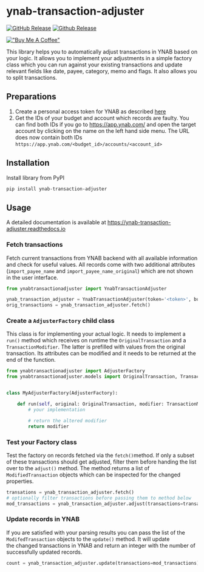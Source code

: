 # ynab-transaction-adjuster

[![GitHub Release](https://img.shields.io/github/release/dnbasta/ynab-transaction-adjuster?style=flat)]() 
[![Github Release](https://img.shields.io/maintenance/yes/2100)]()

[!["Buy Me A Coffee"](https://img.shields.io/badge/Buy_Me_A_Coffee-FFDD00?style=for-the-badge&logo=buy-me-a-coffee&logoColor=black)](https://www.buymeacoffee.com/dnbasta)

This library helps you to automatically adjust transactions in YNAB based on your logic. It allows you to implement 
your adjustments in a simple factory class which you can run against your existing transactions and update relevant 
fields like date, payee, category, memo and flags. It also allows you to split transactions.

## Preparations
1. Create a personal access token for YNAB as described [here](https://api.ynab.com/)
2. Get the IDs of your budget and account which records are faulty. You can find both IDs if you go to 
https://app.ynab.com/ and open the target account by clicking on the name on the left hand side menu. 
The URL does now contain both IDs `https://app.ynab.com/<budget_id>/accounts/<account_id>`

## Installation 
Install library from PyPI
```bash
pip install ynab-transaction-adjuster
```

## Usage
A detailed documentation is available at https://ynab-transaction-adjuster.readthedocs.io

### Fetch transactions
Fetch current transactions from YNAB backend with all available information and check for useful values. All records 
come with two additional attributes (`import_payee_name` and `import_payee_name_original`) which are not shown in the user 
interface.

```py
from ynabtransactionadjuster import YnabTransactionAdjuster

ynab_transaction_adjuster = YnabTransactionAdjuster(token='<token>', budget='<budget>', account='<account>')
orig_transactions = ynab_transaction_adjuster.fetch()
```

### Create a `AdjusterFactory` child class
This class is for implementing your actual logic. It needs to implement a `run()` method which receives on runtime 
the `OriginalTransaction` and a `TransactionModifier`. The 
latter is prefilled with values from the original transaction. Its attributes can be modified and it needs to be 
returned at the end of the function.

```py
from ynabtransactionadjuster import AdjusterFactory
from ynabtransactionadjuster.models import OriginalTransaction, TransactionModifier


class MyAdjusterFactory(AdjusterFactory):

	def run(self, original: OriginalTransaction, modifier: TransactionModifier) -> TransactionModifier:
		# your implementation

		# return the altered modifier
		return modifier
```

### Test your Factory class
Test the factory on records fetched via the `fetch()`method. If only a subset of these transactions should
get adjusted, filter them before handing the list over to the `adjust()` method. The method returns a list 
of `ModifiedTransaction` objects which can be inspected for the changed properties.

```py
transations = ynab_transaction_adjuster.fetch()
# optionally filter transactions before passing them to method below
mod_transactions = ynab_transaction_adjuster.adjust(transactions=transactions, factory_class=MyAdjusterFactory)
```

### Update records in YNAB
If you are satisfied with your parsing results you can pass the list of the 
`ModifedTransaction` objects to the `update()` method. It will update  
the changed transactions in YNAB and return an integer with the number of successfully updated records.

```py
count = ynab_transaction_adjuster.update(transactions=mod_transactions)
```
